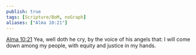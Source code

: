 ```yaml
---
publish: true
tags: [Scripture/BoM, noGraph]
aliases: ["Alma 10:21"]
---
```

[Alma 10:21](https://churchofjesuschrist.org/study/scriptures/bofm/alma/10?lang=eng&id=p21#p21) Yea, well doth he cry, by the voice of his angels that: I will come down among my people, with equity and justice in my hands.
